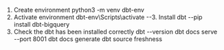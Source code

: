 1. Create environment
  python3 -m venv dbt-env
2. Activate environment
dbt-env\Scripts\activate
--3. Install dbt
--pip install dbt-bigquery
4. Check the dbt has been installed correctly
dbt --version
dbt docs serve --port 8001
dbt docs generate
dbt source freshness